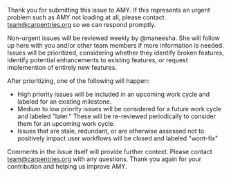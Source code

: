 
Thank you for submitting this issue to AMY.  If this represents an urgent problem such as AMY not loading at all, please contact team@carpentries.org so we can respond promptly.

Non-urgent issues will be reviewed weekly by @maneesha.  She will follow up here with you and/or other team members if more information is needed. Issues will be prioritized, considering whether they identify broken features, identify potential enhancements to existing features, or request implemention of entirely new features.


After prioritizing, one of the following will happen:

* High priority issues will be included in an upcoming work cycle and labeled for an existing milestone.
* Medium to low priority issues will be considered for a future work cycle and labeled "later."  These will be re-reviewed periodically to consider them for an upcoming work cycle. 
* Issues that are stale, redundant, or are otherwise assessed not to positively impact user workflows will be closed and labeled "wont-fix"


Comments in the issue itself will provide further context. Please contact team@carpentries.org with any questions.  Thank you again for your contribution and helping us improve AMY.
